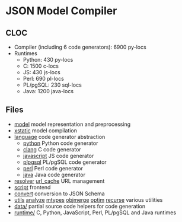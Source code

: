 # JSON Model Compiler

## CLOC

- Compiler (including 6 code generators): 6900 py-locs
- Runtimes
  - Python: 430 py-locs
  - C: 1500 c-locs
  - JS: 430 js-locs
  - Perl: 690 pl-locs
  - PL/pgSQL: 230 sql-locs
  - Java: 1200 java-locs

## Files

- [model](./model.py) model representation and preprocessing
- [xstatic](./xstatic.py) model compilation
- [language](./language.py) code generator abstraction
  - [python](./python.py) Python code generator
  - [clang](./clang.py) C code generator
  - [javascript](./javascript.py) JS code generator
  - [plpgsql](./plpgsql.py) PL/pgSQL code generator
  - [perl](./perl.py) Perl code generator
  - [java](./java.py) Java code generator
- [resolver](./resolver.py)
  [url_cache](./url_cache.py) URL management
- [script](./script.py) frontend
- [convert](./convert.py) conversion to JSON Schema
- [utils](./utils.py)
  [analyze](./analyze.py)
  [mtypes](./mtypes.py)
  [objmerge](./objmerge.py)
  [optim](./optim.py)
  [recurse](./recurse.py)
  various utilities
- [data/](./data/) partial source code helpers for code generation
- [runtime/](./runtime/) C, Python, JavaScript, Perl, PL/pgSQL and Java runtimes
